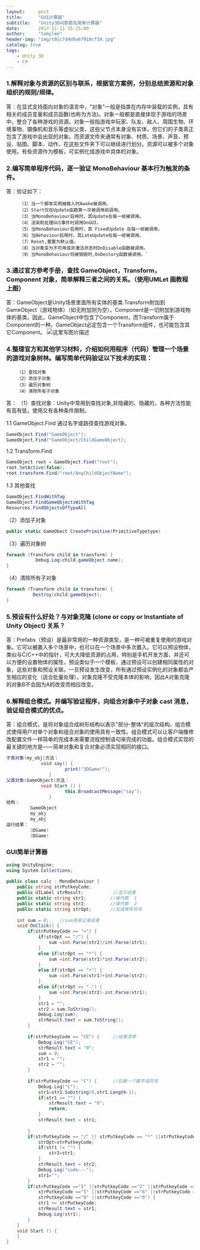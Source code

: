 ```yaml
---
layout:     post
title:      "GUI计算器"
subtitle:   "Unity3D问答题及简单计算器"
date:       2017-11-11 15:25:00
author:     "tomylee"
header-img: "img/t01c7d4d9a67918cf19.jpg"
catalog: true
tags:
    - Unity 3D
    - C#
---
```


### 1.解释对象与资源的区别与联系，根据官方案例，分别总结资源和对象组织的规则/规律。
答：在显式支持面向对象的语言中，"对象"一般是指类在内存中装载的实例，具有相关的成员变量和成员函数(也称为方法)。对象一般都是直接体现于游戏的场景中，整合了各种游戏的资源。对象一般指游戏中玩家、队友、敌人、周围生物、环境事物、摄像机和音乐等虚拟父类，这些父节点本身没有实体，但它们的子类真正包含了游戏中会出现的对象。而资源文件夹通常有对象、材质、场景、声音、预设、贴图、脚本、动作，在这些文件夹下可以继续进行划分。资源可以被多个对象使用。有些资源作为模板，可实例化成游戏中具体的对象。
### 2.编写简单程序代码，逐一验证 MonoBehaviour 基本行为触发的条件。

答：验证如下：
```
     （1）当一个脚本实例被载入时Awake被调用。
     （2）Start仅在Update函数第一次被调用前调用。
     （3）当MonoBehaviour启用时，其Update在每一帧被调用。
     （4）渲染和处理GUI事件时调用OnGUI。
     （5）当MonoBehaviour启用时，其 FixedUpdate 在每一帧被调用。
     （6）当Behaviour启用时，其LateUpdate在每一帧被调用。
     （7）Reset,重置为默认值。
     （8）当对象变为不可用或非激活状态时OnDisable函数被调用。
     （9）当MonoBehaviour将被销毁时,OnDestory函数被调用。`
```

### 3.通过官方参考手册，查找 GameObject，Transform，Component 对象，简单解释三者之间的关系。（使用UMLet 画教程上图）
答：GameObject是Unity场景里面所有实体的基类.Transform附加到GameObject（游戏物体）（如无附加则为空）。Component是一切附加到游戏物体的基类。因此，GameObject中包含了Component，而Transform属于Component的一种。GameObject必定包含一个Transform组件，也可能包含其它Component。
![这里写图片描述](http://img.blog.csdn.net/20170331000101358?watermark/2/text/aHR0cDovL2Jsb2cuY3Nkbi5uZXQvcXFfMzM0NTQxMTI=/font/5a6L5L2T/fontsize/400/fill/I0JBQkFCMA==/dissolve/70/gravity/SouthEast)
### 4.整理官方和其他学习材料，介绍如何用程序（代码）管理一个场景的游戏对象树林。编写简单代码验证以下技术的实现：
     
 ```    
     （1）查找对象 
     （2）添加子对象 
     （3）遍历对象树 
     （4）清除所有子对象
 ```
 
答： （1）查找对象：Unity中常用到查找对象,非隐藏的、隐藏的，各种方法性能有高有低，使用又有各种条件限制。
      
  1.1 GameObject.Find   通过名字或路径查找游戏对象。

```c#
GameObject.Find("GameObject");
GameObject.Find("GameObject/ChildGameObject);
```      
   1.2 Transform.Find

```c#
GameObject root = GameObject.Find("root");
root.SetActive(false); 
root.transform.Find("root/AnyChildObjectName");
```

   1.3 其他查找  

```c#
GameObject.FindWithTag 
GameObject.FindGameObjectsWithTag 
Resources.FindObjectsOfTypeAll 
```

   （2）添加子对象
   
```c#         
public static GameObect CreatePrimitive(PrimitiveTypetype)
```

   （3）遍历对象树 
   
```c#
foreach (Transform child in transform) {
           Debug.Log(child.gameObject.name);    
}
```

   （4）清除所有子对象 
   
```c#
foreach (Transform child in transform) {
          Destroy(child.gameObject);
}
```
  
### 5.预设有什么好处？与对象克隆 (clone or copy or Instantiate of Unity Object) 关系？
答：Prefabs（预设）是最非常用的一种资源类型，是一种可被重复使用的游戏对象。它可以被置入多个场景中，也可以在一个场景中多次置入。它可以预设物体，类似与C/C++中的指针，可大大降低资源的占用，特别是手机开发方面，并还可以方便的设置物体的属性，预设类似于一个模板，通过预设可以创建相同属性的对象，这些对象和预设关联。一旦预设发生改变，所有通过预设实例化的对象都会产生相应的变化（适合批量处理）。对象克隆不受克隆本体的影响，因此A对象克隆的对象B不会因为A的改变而相应改变。
### 6.解释组合模式。并编写验证程序，向组合对象中子对象 cast 消息， 验证组合模式的优点。
答：组合模式，是将对象组合成树形结构以表示"部分-整体"的层次结构，组合模式使得用户对单个对象和组合对象的使用具有一致性。组合模式可以让客户端像修改配置文件一样简单的完成本来需要流程控制语句来完成的功能。组合模式实现的最关键的地方是——简单对象和复合对象必须实现相同的接口。

```c#
子类对象(my_obj)方法：
             void say() {
                      print("3DGame!");
                }
父类对象(GameObject)方法：
             void Start () {
                      this.BroadcastMessage("say");
                }  
结构：
         GameObject
         my_obj
         my_obj
运行结果：
         3DGame!
         3DGame!
```

### GUI简单计算器

```c#
using UnityEngine;  
using System.Collections;  
  
public class calc : MonoBehaviour {      
    public string strPutkeyCode;  
    public UILabel strResult;           //显示结果 
    public static string str1;         //操作数  1
    public static string str2;         //操作数  2
    public static string strOpt;       //加减乘除符号  
  
    int sum = 0;    //sum用来记录结果    
    void OnClick() {  
        if(strPutkeyCode == "=") {  
            if(strOpt == "/") {  
                sum =int.Parse(str2)/int.Parse(str1);  
            }  
            else if(strOpt == "*") {  
                sum =int.Parse(str1)*int.Parse(str2);  
            }  
            else if(strOpt == "+") {  
                sum =int.Parse(str1)+int.Parse(str2);  
            }  
            else if(strOpt == "-") {  
                sum =int.Parse(str2)-int.Parse(str1);  
            }  
            str1 = "";  
            str2 = sum.ToString();  
            Debug.Log(sum);  
            strResult.text = sum.ToString();  
        }  
          
        if(strPutkeyCode == "CE") {     //结果清零
            Debug.Log("CE");  
            strResult.text = "0";  
            sum = 0;  
            str1 = "";  
            str2 = "";  
        }  
          
        if(strPutkeyCode == "C") {      //后删一个数字或符号
            Debug.Log("C");   
            str1=str1.Substring(0,str1.Length-1);  
            if(str1 == "") {  
                strResult.text = "0";  
                return;  
            }  
            strResult.text = str1;  
              
        }          
        if(strPutkeyCode == "/" || strPutkeyCode == "*" ||strPutkeyCode == "-"||strPutkeyCode == "+") {  
            strOpt=strPutkeyCode;
            if(str1 != "") {  
                str2=str1;    
            }     
            strResult.text = str2;  
            Debug.Log("code---");  
            str1="";  
        }     
        if(strPutkeyCode =="1" ||strPutkeyCode =="2" ||strPutkeyCode =="3" ||strPutkeyCode =="4" ||  
            strPutkeyCode =="5" ||strPutkeyCode =="6" ||strPutkeyCode =="7" ||strPutkeyCode =="8" ||  
            strPutkeyCode =="9" ||strPutkeyCode =="0") {  
            str1 += strPutkeyCode; 
            strResult.text = str1;  
            Debug.Log(str1);  
        }  
    }   
    void Start () {   
    }      
}
```

